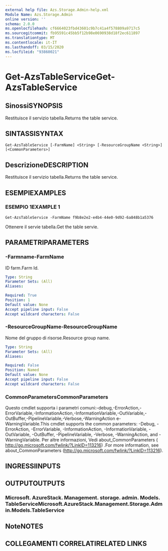 ```yaml
---
external help file: Azs.Storage.Admin-help.xml
Module Name: Azs.Storage.Admin
online version: ''
schema: 2.0.0
ms.openlocfilehash: cf6664023fbd43601c9b7c41a4f578809a9717c5
ms.sourcegitcommit: fb95591c45bb5f12b98e0690938d18f2ec611897
ms.translationtype: MT
ms.contentlocale: it-IT
ms.lasthandoff: 03/15/2020
ms.locfileid: "93860021"
---
```

# <span data-ttu-id="447c6-101">Get-AzsTableService</span><span class="sxs-lookup"><span data-stu-id="447c6-101">Get-AzsTableService</span></span>

## <span data-ttu-id="447c6-102">Sinossi</span><span class="sxs-lookup"><span data-stu-id="447c6-102">SYNOPSIS</span></span>
<span data-ttu-id="447c6-103">Restituisce il servizio tabella.</span><span class="sxs-lookup"><span data-stu-id="447c6-103">Returns the table service.</span></span>

## <span data-ttu-id="447c6-104">SINTASSI</span><span class="sxs-lookup"><span data-stu-id="447c6-104">SYNTAX</span></span>

```
Get-AzsTableService [-FarmName] <String> [-ResourceGroupName <String>] [<CommonParameters>]
```

## <span data-ttu-id="447c6-105">Descrizione</span><span class="sxs-lookup"><span data-stu-id="447c6-105">DESCRIPTION</span></span>
<span data-ttu-id="447c6-106">Restituisce il servizio tabella.</span><span class="sxs-lookup"><span data-stu-id="447c6-106">Returns the table service.</span></span>

## <span data-ttu-id="447c6-107">ESEMPI</span><span class="sxs-lookup"><span data-stu-id="447c6-107">EXAMPLES</span></span>

### <span data-ttu-id="447c6-108">ESEMPIO 1</span><span class="sxs-lookup"><span data-stu-id="447c6-108">EXAMPLE 1</span></span>
```
Get-AzsTableService -FarmName f9b8e2e2-e4b4-44e0-9d92-6a848b1a5376
```

<span data-ttu-id="447c6-109">Ottenere il servie tabella.</span><span class="sxs-lookup"><span data-stu-id="447c6-109">Get the table servie.</span></span>

## <span data-ttu-id="447c6-110">PARAMETRI</span><span class="sxs-lookup"><span data-stu-id="447c6-110">PARAMETERS</span></span>

### <span data-ttu-id="447c6-111">-Farmname</span><span class="sxs-lookup"><span data-stu-id="447c6-111">-FarmName</span></span>
<span data-ttu-id="447c6-112">ID farm.</span><span class="sxs-lookup"><span data-stu-id="447c6-112">Farm Id.</span></span>

```yaml
Type: String
Parameter Sets: (All)
Aliases:

Required: True
Position: 1
Default value: None
Accept pipeline input: False
Accept wildcard characters: False
```

### <span data-ttu-id="447c6-113">-ResourceGroupName</span><span class="sxs-lookup"><span data-stu-id="447c6-113">-ResourceGroupName</span></span>
<span data-ttu-id="447c6-114">Nome del gruppo di risorse.</span><span class="sxs-lookup"><span data-stu-id="447c6-114">Resource group name.</span></span>

```yaml
Type: String
Parameter Sets: (All)
Aliases:

Required: False
Position: Named
Default value: None
Accept pipeline input: False
Accept wildcard characters: False
```

### <span data-ttu-id="447c6-115">CommonParameters</span><span class="sxs-lookup"><span data-stu-id="447c6-115">CommonParameters</span></span>
<span data-ttu-id="447c6-116">Questo cmdlet supporta i parametri comuni:-debug,-ErrorAction,-ErrorVariable,-InformationAction,-InformationVariable,-OutVariable,-OutBuffer,-PipelineVariable,-Verbose,-WarningAction e-WarningVariable.</span><span class="sxs-lookup"><span data-stu-id="447c6-116">This cmdlet supports the common parameters: -Debug, -ErrorAction, -ErrorVariable, -InformationAction, -InformationVariable, -OutVariable, -OutBuffer, -PipelineVariable, -Verbose, -WarningAction, and -WarningVariable.</span></span> <span data-ttu-id="447c6-117">Per altre informazioni, Vedi about_CommonParameters ( http://go.microsoft.com/fwlink/?LinkID=113216) .</span><span class="sxs-lookup"><span data-stu-id="447c6-117">For more information, see about_CommonParameters (http://go.microsoft.com/fwlink/?LinkID=113216).</span></span>

## <span data-ttu-id="447c6-118">INGRESSI</span><span class="sxs-lookup"><span data-stu-id="447c6-118">INPUTS</span></span>

## <span data-ttu-id="447c6-119">OUTPUT</span><span class="sxs-lookup"><span data-stu-id="447c6-119">OUTPUTS</span></span>

### <span data-ttu-id="447c6-120">Microsoft. AzureStack. Management. storage. admin. Models. TableService</span><span class="sxs-lookup"><span data-stu-id="447c6-120">Microsoft.AzureStack.Management.Storage.Admin.Models.TableService</span></span>

## <span data-ttu-id="447c6-121">Note</span><span class="sxs-lookup"><span data-stu-id="447c6-121">NOTES</span></span>

## <span data-ttu-id="447c6-122">COLLEGAMENTI CORRELATI</span><span class="sxs-lookup"><span data-stu-id="447c6-122">RELATED LINKS</span></span>
